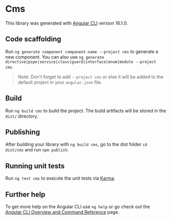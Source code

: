 # Cms

This library was generated with [Angular CLI](https://github.com/angular/angular-cli) version 16.1.0.

## Code scaffolding

Run `ng generate component component-name --project cms` to generate a new component. You can also use `ng generate directive|pipe|service|class|guard|interface|enum|module --project cms`.

> Note: Don't forget to add `--project cms` or else it will be added to the default project in your `angular.json` file.

## Build

Run `ng build cms` to build the project. The build artifacts will be stored in the `dist/` directory.

## Publishing

After building your library with `ng build cms`, go to the dist folder `cd dist/cms` and run `npm publish`.

## Running unit tests

Run `ng test cms` to execute the unit tests via [Karma](https://karma-runner.github.io).

## Further help

To get more help on the Angular CLI use `ng help` or go check out the [Angular CLI Overview and Command Reference](https://angular.io/cli) page.
